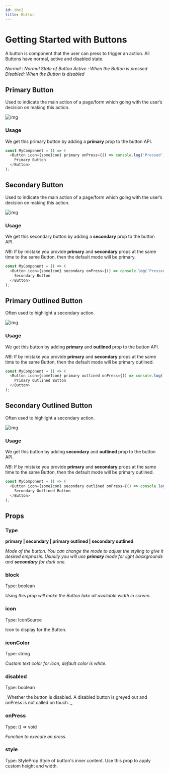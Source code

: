 ```yaml
---
id: doc2
title: Button
---
```

# Getting Started with Buttons

A button is component that the user can press to trigger an action. All Buttons have normal, active and disabled state.

_Normal : Normal State of Button
Active : When the Button is pressed
Disabled: When the Button is disabled_

## Primary Button
Used to indicate the main action of a page/form which going with the user’s decision on making this action.

![img](../static/img/primary.png)

### Usage

We get this primary button by adding a **primary** prop to the button API.

````javascript
const MyComponent = () => (
  <Button icon={someIcon} primary onPress={() => console.log('Pressed')}>
    Primary Button
  </Button>
);
````

## Secondary Button
Used to indicate the main action of a page/form which going with the user’s decision on making this action.

![img](../static/img/secondary.png)

### Usage

We get this secondary button by adding a **secondary** prop to the button API. 

_NB_: If by mistake you provide **primary** and **secondary** props at the same time to the same Button, then the default mode will be primary.

````javascript
const MyComponent = () => (
  <Button icon={someIcon} secondary onPress={() => console.log('Pressed')}>
    Secondary Button
  </Button>
);
````

## Primary Outlined Button
Often used to highlight a secondary action.

![img](../static/img/primoutlined.png)

### Usage

We get this button by adding **primary** and **outlined** prop to the button API. 

_NB_: If by mistake you provide **primary** and **secondary** props at the same time to the same Button, then the default mode will be primary outlined.

````javascript
const MyComponent = () => (
  <Button icon={someIcon} primary outlined onPress={() => console.log('Pressed')}>
    Primary Outlined Button
  </Button>
);
````

## Secondary Outlined Button
Often used to highlight a secondary action.

![img](../static/img/seconoutlined.png)

### Usage

We get this button by adding **secondary** and **outlined** prop to the button API. 

_NB_: If by mistake you provide **primary** and **secondary** props at the same time to the same Button, then the default mode will be primary outlined.

````javascript
const MyComponent = () => (
  <Button icon={someIcon} secondary outlined onPress={() => console.log('Pressed')}>
    Secondary Outlined Button
  </Button>
);

````

## Props 

### Type

**primary | secondary | primary outlined | secondary outlined**

_Mode of the button. You can change the mode to adjust the styling to give it desired emphasis. Usually you will use **primary** mode for light backgrounds and **secondary** for dark one._


### block
Type: boolean

_Using this prop will make the Button take all available width in screen._


### icon
Type: IconSource

Icon to display for the Button.

### iconColor 
Type: string

_Custom text color for icon, default color is white._


### disabled
Type: boolean

_Whether the button is disabled. A disabled button is greyed out and onPress is not called on touch.
_

### onPress
Type: () => void

_Function to execute on press._


### style
Type: StyleProp
Style of button's inner content. Use this prop to apply custom height and width.
